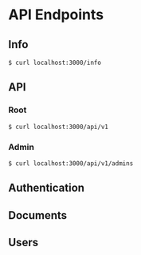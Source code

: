 # API Endpoints

## Info
```
$ curl localhost:3000/info
```

## API 
### Root 
```
$ curl localhost:3000/api/v1
```
### Admin
```
$ curl localhost:3000/api/v1/admins
```
## Authentication

## Documents

## Users 